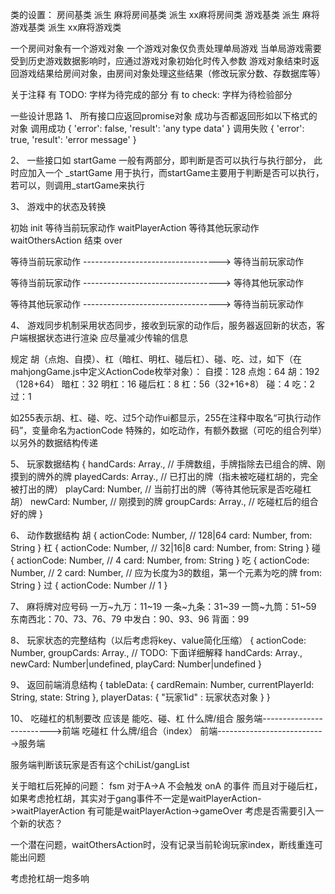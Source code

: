 类的设置：
房间基类    派生    麻将房间基类    派生    xx麻将房间类
游戏基类    派生    麻将游戏基类    派生    xx麻将游戏类

一个房间对象有一个游戏对象
一个游戏对象仅负责处理单局游戏
当单局游戏需要受到历史游戏数据影响时，应通过游戏对象初始化时传入参数
游戏对象结束时返回游戏结果给房间对象，由房间对象处理这些结果（修改玩家分数、存数据库等）

关于注释
有 TODO: 字样为待完成的部分
有 to check: 字样为待检验部分

一些设计思路
1、
所有接口应返回promise对象
成功与否都返回形如以下格式的对象
调用成功
{
    'error': false,
    'result': 'any type data'
}
调用失败
{
    'error': true,
    'result': 'error message'
}

2、
一些接口如 startGame 一般有两部分，即判断是否可以执行与执行部分，
   此时应加入一个 _startGame 用于执行，而startGame主要用于判断是否可以执行，
   若可以，则调用_startGame来执行


3、
游戏中的状态及转换

初始 init
等待当前玩家动作 waitPlayerAction
等待其他玩家动作 waitOthersAction
结束 over

等待当前玩家动作 ----------------------------------> 等待当前玩家动作

等待当前玩家动作 ----------------------------------> 等待其他玩家动作

等待其他玩家动作 ----------------------------------> 等待当前玩家动作

4、
游戏同步机制采用状态同步，接收到玩家的动作后，服务器返回新的状态，客户端根据状态进行渲染
应尽量减少传输的信息

规定 胡（点炮、自摸）、杠（暗杠、明杠、碰后杠）、碰、吃、过，如下（在mahjongGame.js中定义ActionCode枚举对象）：
自摸：128
点炮：64
胡：192（128+64）
暗杠：32
明杠：16
碰后杠：8
杠：56（32+16+8）
碰：4
吃：2
过：1

如255表示胡、杠、碰、吃、过5个动作ui都显示，255在注释中取名“可执行动作码”，变量命名为actionCode
特殊的，如吃动作，有额外数据（可吃的组合列举）以另外的数据结构传递

5、
玩家数据结构
{
    handCards: Array.<Number>, // 手牌数组，手牌指除去已组合的牌、刚摸到的牌外的牌
    playedCards: Array.<Number>, // 已打出的牌（指未被吃碰杠胡的，完全被打出的牌）
    playCard: Number, // 当前打出的牌（等待其他玩家是否吃碰杠胡）
    newCard: Number, // 刚摸到的牌
    groupCards: Array.<Object>, // 吃碰杠后的组合好的牌
}

6、
动作数据结构
胡
{
    actionCode: Number, // 128|64
    card: Number,
    from: String
}
杠
{
    actionCode: Number, // 32|16|8
    card: Number,
    from: String
}
碰
{
    actionCode: Number, // 4
    card: Number,
    from: String
}
吃
{
    actionCode: Number, // 2
    card: Number, // 应为长度为3的数组，第一个元素为吃的牌
    from: String
}
过
{
    actionCode: Number // 1
}

7、
麻将牌对应号码
一万~九万：11~19
一条~九条：31~39
一筒~九筒：51~59
东南西北：70、73、76、79
中发白：90、93、96
背面：99

8、
玩家状态的完整结构（以后考虑将key、value简化压缩）
{
    actionCode: Number,
    groupCards: Array.<Object>, // TODO: 下面详细解释
    handCards: Array.<Number>,
    newCard: Number|undefined,
    playCard: Number|undefined
}

9、
返回前端消息结构
{
    tableData: {
        cardRemain: Number,
        currentPlayerId: String,
        state: String
    },
    playerDatas: {
        "玩家1id" : 玩家状态对象
    }
}

10、
吃碰杠的机制要改
应该是
          能吃、碰、杠  什么牌/组合
服务端------------------------->前端
           吃碰杠 什么牌/组合（index）
前端--------------------------->服务端

服务端判断该玩家是否有这个chiList/gangList

关于暗杠后死掉的问题：
fsm 对于A->A 不会触发 onA 的事件
而且对于碰后杠，如果考虑抢杠胡，其实对于gang事件不一定是waitPlayerAction->waitPlayerAction
有可能是waitPlayerAction->gameOver 考虑是否需要引入一个新的状态？

一个潜在问题，waitOthersAction时，没有记录当前轮询玩家index，断线重连可能出问题

考虑抢杠胡一炮多响